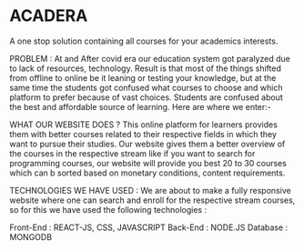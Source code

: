 # ACADERA
A one stop solution containing all courses for your academics interests.

PROBLEM :
At and After covid era our education system got paralyzed due to lack of resources, technology. Result is that most of the things shifted from offline to online be it leaning or testing your knowledge, but at the same time the students got confused what courses to choose and which platform to prefer because of vast choices. Students are confused about the best and affordable source of learning. Here are where we enter:-

WHAT OUR WEBSITE DOES ?
This online platform for learners provides them with better courses related to their respective fields in which they want to pursue their studies. Our website gives them a better overview of the courses in the respective stream like if you want to search for programming courses, our website will provide you best 20 to 30 courses which can b sorted based on monetary conditions, content requirements.

TECHNOLOGIES WE HAVE USED : 
We are about to make a fully responsive website where one can search and enroll for the respective stream courses, so for this we have used the following technologies : 
  
   Front-End : REACT-JS, CSS, JAVASCRIPT
   Back-End : NODE.JS
   Database : MONGODB
